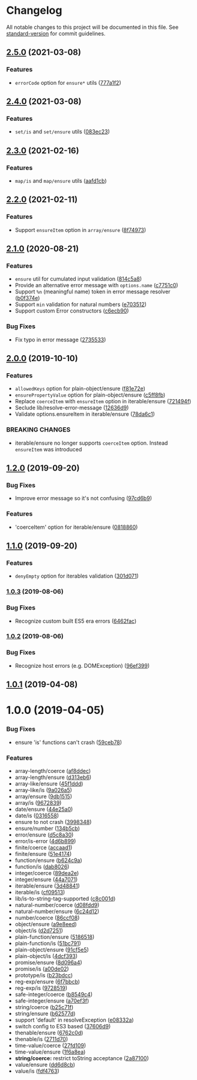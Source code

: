# Changelog

All notable changes to this project will be documented in this file. See [standard-version](https://github.com/conventional-changelog/standard-version) for commit guidelines.






































































































































































































































































































































































<extoc></extoc>

## [2.5.0](https://github.com/medikoo/type/compare/v2.4.0...v2.5.0) (2021-03-08)

### Features

- `errorCode` option for `ensure*` utils ([777a1f2](https://github.com/medikoo/type/commit/777a1f2c9fd76defcd24d3a30cce49491947fef7))

## [2.4.0](https://github.com/medikoo/type/compare/v2.3.0...v2.4.0) (2021-03-08)

### Features

- `set/is` and `set/ensure` utils ([083ec23](https://github.com/medikoo/type/commit/083ec2351718c310f316dcfd8c624a13201e227f))

## [2.3.0](https://github.com/medikoo/type/compare/v2.2.0...v2.3.0) (2021-02-16)

### Features

- `map/is` and `map/ensure` utils ([aafd1cb](https://github.com/medikoo/type/commit/aafd1cbd8c888fda98d39fd17e59f38b078d7bcf))

## [2.2.0](https://github.com/medikoo/type/compare/v2.1.0...v2.2.0) (2021-02-11)

### Features

- Support `ensureItem` option in `array/ensure` ([8f74973](https://github.com/medikoo/type/commit/8f749739df9bfebf44087093e09c8f7341a33a09))

## [2.1.0](https://github.com/medikoo/type/compare/v2.0.0...v2.1.0) (2020-08-21)

### Features

- `ensure` util for cumulated input validation ([814c5a8](https://github.com/medikoo/type/commit/814c5a801ecac23d06d8a5f4bcafc4763a04408c))
- Provide an alternative error message with `options.name` ([c7751c0](https://github.com/medikoo/type/commit/c7751c084ee4f3d3ed10500db0edde2ff00e03a1))
- Support `%n` (meaningful name) token in error message resolver ([b0f374e](https://github.com/medikoo/type/commit/b0f374e54345c714fe37a90887ecfe60577ce133))
- Support `min` validation for natural numbers ([e703512](https://github.com/medikoo/type/commit/e70351248818d3e113110106ad174b42c5fd9b25))
- Support custom Error constructors ([c6ecb90](https://github.com/medikoo/type/commit/c6ecb90e21c1c778210934204cbe393fb89ef2f6))

### Bug Fixes

- Fix typo in error message ([2735533](https://github.com/medikoo/type/commit/2735533de28d33dfa13222743698169c92d08c09))

## [2.0.0](https://github.com/medikoo/type/compare/v1.2.0...v2.0.0) (2019-10-10)

### Features

- `allowedKeys` option for plain-object/ensure ([f81e72e](https://github.com/medikoo/type/commit/f81e72e))
- `ensurePropertyValue` option for plain-object/ensure ([c5ff8fb](https://github.com/medikoo/type/commit/c5ff8fb))
- Replace `coerceItem` with `ensureItem` option in iterable/ensure ([721494f](https://github.com/medikoo/type/commit/721494f))
- Seclude lib/resolve-error-message ([12636d9](https://github.com/medikoo/type/commit/12636d9))
- Validate options.ensureItem in iterable/ensure ([78da6c1](https://github.com/medikoo/type/commit/78da6c1))

### BREAKING CHANGES

- iterable/ensure no longer supports `coerceItem` option. Instead `ensureItem` was introduced

## [1.2.0](https://github.com/medikoo/type/compare/v1.1.0...v1.2.0) (2019-09-20)

### Bug Fixes

- Improve error message so it's not confusing ([97cd6b9](https://github.com/medikoo/type/commit/97cd6b9))

### Features

- 'coerceItem' option for iterable/ensure ([0818860](https://github.com/medikoo/type/commit/0818860))

## [1.1.0](https://github.com/medikoo/type/compare/v1.0.3...v1.1.0) (2019-09-20)

### Features

- `denyEmpty` option for iterables validation ([301d071](https://github.com/medikoo/type/commit/301d071))

### [1.0.3](https://github.com/medikoo/type/compare/v1.0.2...v1.0.3) (2019-08-06)

### Bug Fixes

- Recognize custom built ES5 era errors ([6462fac](https://github.com/medikoo/type/commit/6462fac))

### [1.0.2](https://github.com/medikoo/type/compare/v1.0.1...v1.0.2) (2019-08-06)

### Bug Fixes

- Recognize host errors (e.g. DOMException) ([96ef399](https://github.com/medikoo/type/commit/96ef399))

## [1.0.1](https://github.com/medikoo/type/compare/v1.0.0...v1.0.1) (2019-04-08)

# 1.0.0 (2019-04-05)

### Bug Fixes

- ensure 'is' functions can't crash ([59ceb78](https://github.com/medikoo/type/commit/59ceb78))

### Features

- array-length/coerce ([af8ddec](https://github.com/medikoo/type/commit/af8ddec))
- array-length/ensure ([d313eb6](https://github.com/medikoo/type/commit/d313eb6))
- array-like/ensure ([45f1ddd](https://github.com/medikoo/type/commit/45f1ddd))
- array-like/is ([9a026a5](https://github.com/medikoo/type/commit/9a026a5))
- array/ensure ([9db1515](https://github.com/medikoo/type/commit/9db1515))
- array/is ([9672839](https://github.com/medikoo/type/commit/9672839))
- date/ensure ([44e25a0](https://github.com/medikoo/type/commit/44e25a0))
- date/is ([0316558](https://github.com/medikoo/type/commit/0316558))
- ensure to not crash ([3998348](https://github.com/medikoo/type/commit/3998348))
- ensure/number ([134b5cb](https://github.com/medikoo/type/commit/134b5cb))
- error/ensure ([d5c8a30](https://github.com/medikoo/type/commit/d5c8a30))
- error/is-error ([4d6b899](https://github.com/medikoo/type/commit/4d6b899))
- finite/coerce ([accaad1](https://github.com/medikoo/type/commit/accaad1))
- finite/ensure ([51e4174](https://github.com/medikoo/type/commit/51e4174))
- function/ensure ([b624c9a](https://github.com/medikoo/type/commit/b624c9a))
- function/is ([dab8026](https://github.com/medikoo/type/commit/dab8026))
- integer/coerce ([89dea2e](https://github.com/medikoo/type/commit/89dea2e))
- integer/ensure ([44a7071](https://github.com/medikoo/type/commit/44a7071))
- iterable/ensure ([3d48841](https://github.com/medikoo/type/commit/3d48841))
- iterable/is ([cf09513](https://github.com/medikoo/type/commit/cf09513))
- lib/is-to-string-tag-supported ([c8c001d](https://github.com/medikoo/type/commit/c8c001d))
- natural-number/coerce ([d08fdd9](https://github.com/medikoo/type/commit/d08fdd9))
- natural-number/ensure ([6c24d12](https://github.com/medikoo/type/commit/6c24d12))
- number/coerce ([86ccf08](https://github.com/medikoo/type/commit/86ccf08))
- object/ensure ([a9e8eed](https://github.com/medikoo/type/commit/a9e8eed))
- object/is ([d2d7251](https://github.com/medikoo/type/commit/d2d7251))
- plain-function/ensure ([5186518](https://github.com/medikoo/type/commit/5186518))
- plain-function/is ([51bc791](https://github.com/medikoo/type/commit/51bc791))
- plain-object/ensure ([91cf5e5](https://github.com/medikoo/type/commit/91cf5e5))
- plain-object/is ([4dcf393](https://github.com/medikoo/type/commit/4dcf393))
- promise/ensure ([8d096a4](https://github.com/medikoo/type/commit/8d096a4))
- promise/is ([a00de02](https://github.com/medikoo/type/commit/a00de02))
- prototype/is ([b23bdcc](https://github.com/medikoo/type/commit/b23bdcc))
- reg-exp/ensure ([6f7bbcb](https://github.com/medikoo/type/commit/6f7bbcb))
- reg-exp/is ([9728519](https://github.com/medikoo/type/commit/9728519))
- safe-integer/coerce ([b8549c4](https://github.com/medikoo/type/commit/b8549c4))
- safe-integer/ensure ([a70ef3f](https://github.com/medikoo/type/commit/a70ef3f))
- string/coerce ([b25c71f](https://github.com/medikoo/type/commit/b25c71f))
- string/ensure ([b62577d](https://github.com/medikoo/type/commit/b62577d))
- support 'default' in resolveException ([e08332a](https://github.com/medikoo/type/commit/e08332a))
- switch config to ES3 based ([37606d9](https://github.com/medikoo/type/commit/37606d9))
- thenable/ensure ([6762c0d](https://github.com/medikoo/type/commit/6762c0d))
- thenable/is ([2711d70](https://github.com/medikoo/type/commit/2711d70))
- time-value/coerce ([27fd109](https://github.com/medikoo/type/commit/27fd109))
- time-value/ensure ([1f6a8ea](https://github.com/medikoo/type/commit/1f6a8ea))
- **string/coerce:** restrict toString acceptance ([2a87100](https://github.com/medikoo/type/commit/2a87100))
- value/ensure ([dd6d8cb](https://github.com/medikoo/type/commit/dd6d8cb))
- value/is ([fdf4763](https://github.com/medikoo/type/commit/fdf4763))
